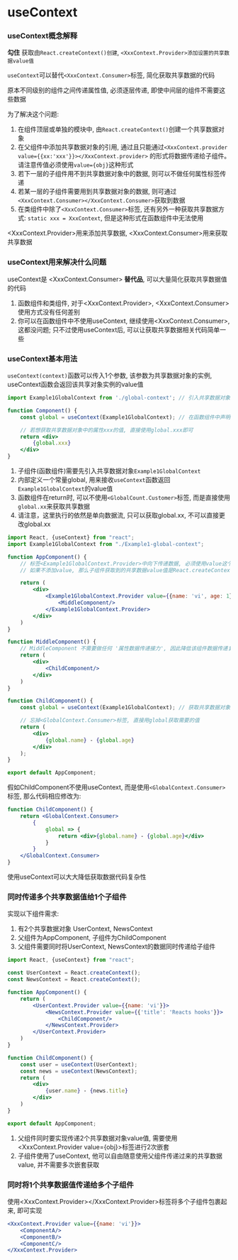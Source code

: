 # useContext

### useContext概念解释

**勾住** 获取由`React.createContext()创建`, `<XxxContext.Provider>添加设置的共享数据value值`

`useContext`可以替代`<XxxContext.Consumer>`标签, 简化获取共享数据的代码

原本不同级别的组件之间传递属性值, 必须逐层传递, 即使中间层的组件不需要这些数据

为了解决这个问题:

1. 在组件顶层或单独的模块中, 由`React.createContext()`创建一个共享数据对象
2. 在父组件中添加共享数据对象的引用, 通过且只能通过`<XxxContext.provider value={{xx:'xxx'}}></XxxContext.provider>`
   的形式将数据传递给子组件。请注意传值必须使用`value={obj}`这种形式
3. 若下一层的子组件用不到共享数据对象中的数据, 则可以不做任何属性标签传递
4. 若某一层的子组件需要用到共享数据对象的数据, 则可通过`<XxxContext.Consumer></XxxContext.Consumer>`获取到数据
5. 在类组件中除了`<XxxContext.Consumer>`标签, 还有另外一种获取共享数据方式: `static xxx = XxxContext`, 但是这种形式在函数组件中无法使用

<XxxContext.Provider>用来添加共享数据, <XxxContext.Consumer>用来获取共享数据

### useContext用来解决什么问题

useContext是 <XxxContext.Consumer> **替代品**, 可以大量简化获取共享数据值的代码

1. 函数组件和类组件, 对于<XxxContext.Provider>, <XxxContext.Consumer>使用方式没有任何差别
2. 你可以在函数组件中不使用useContext, 继续使用<XxxContext.Consumer>, 这都没问题; 只不过使用useContext后, 可以让获取共享数据相关代码简单一些

### useContext基本用法

`useContext(context)`函数可以传入1个参数, 该参数为共享数据对象的实例, useContext函数会返回该共享对象实例的value值

```jsx
import Example1GlobalContext from './global-context'; // 引入共享数据对象

function Component() {
    const global = useContext(Example1GlobalContext); // 在函数组件中声明一个变量来代表该共享数据对象的value值

    // 若想获取共享数据对象中的属性xxx的值, 直接使用global.xxx即可
    return <div>
        {global.xxx}
    </div>
}
```

1. 子组件(函数组件)需要先引入共享数据对象`Example1GlobalContext`
2. 内部定义一个常量global, 用来接收`useContext`函数返回`Example1GlobalContext`的value值
3. 函数组件在return时, 可以不使用`<GlobalCount.Customer>`标签, 而是直接使用`global.xx`来获取共享数据
4. 请注意，这里执行的依然是单向数据流, 只可以获取global.xx, 不可以直接更改global.xx

```jsx
import React, {useContext} from "react";
import Example1GlobalContext from "./Example1-global-context";

function AppComponent() {
    // 标签<Example1GlobalContext.Provider>中向下传递数据, 必须使用value这个属性, 且数据必须是键值对类型的object
    // 如果不添加value, 那么子组件获取到的共享数据value值是React.createContext(defaultValues)中的默认值defaultValues

    return (
        <div>
            <Example1GlobalContext.Provider value={{name: 'vi', age: 1}}>
                <MiddleComponent/>
            </Example1GlobalContext.Provider>
        </div>
    )
}

function MiddleComponent() {
    // MiddleComponent 不需要做任何 '属性数据传递接力', 因此降低该组件数据传递复杂性, 提高组件可复用性
    return (
        <div>
            <ChildComponent/>
        </div>
    )
}

function ChildComponent() {
    const global = useContext(Example1GlobalContext); // 获取共享数据对象的value值

    // 忘掉<GlobalContext.Consumer>标签, 直接用global获取需要的值
    return (
        <div>
            {global.name} - {global.age}
        </div>
    );
}

export default AppComponent;
```

假如ChildComponent不使用useContext, 而是使用`<GlobalContext.Consumer>`标签, 那么代码相应修改为:

```jsx
function ChildComponent() {
    return <GlobalContext.Consumer>
        {
            global => {
                return <div>{global.name} - {global.age}</div>
            }
        }
    </GlobalContext.Consumer>
}
```

使用useContext可以大大降低获取数据代码复杂性

### 同时传递多个共享数据值给1个子组件

实现以下组件需求:

1. 有2个共享数据对象 UserContext, NewsContext
2. 父组件为AppComponent, 子组件为ChildComponent
3. 父组件需要同时将UserContext, NewsContext的数据同时传递给子组件

```jsx
import React, {useContext} from "react";

const UserContext = React.createContext();
const NewsContext = React.createContext();

function AppComponent() {
    return (
        <UserContext.Provider value={{name: 'vi'}}>
            <NewsContext.Provider value={{'title': 'Reacts hooks'}}>
                <ChildComponent/>
            </NewsContext.Provider>
        </UserContext.Provider>
    )
}

function ChildComponent() {
    const user = useContext(UserContext);
    const news = useContext(NewsContext);
    return (
        <div>
            {user.name} - {news.title}
        </div>
    )
}

export default AppComponent;

```

1. 父组件同时要实现传递2个共享数据对象value值, 需要使用<XxxContext.Provider value={obj}>标签进行2次嵌套
2. 子组件使用了useContext, 他可以自由随意使用父组件传递过来的共享数据value, 并不需要多次嵌套获取

### 同时将1个共享数据值传递给多个子组件

使用<XxxContext.Provider></XxxContext.Provider>标签将多个子组件包裹起来, 即可实现

```jsx
<XxxContext.Provider value={{name: 'vi'}}>
    <ComponentA/>
    <ComponentB/>
    <ComponentC/>
</XxxContext.Provider>
```